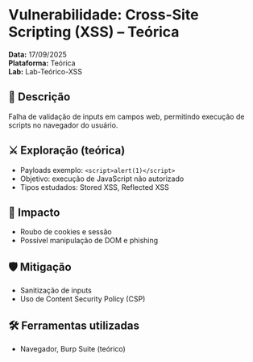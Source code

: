 # Vulnerabilidade: Cross-Site Scripting (XSS) – Teórica
**Data:** 17/09/2025  
**Plataforma:** Teórica  
**Lab:** Lab-Teórico-XSS  

## 🔎 Descrição
Falha de validação de inputs em campos web, permitindo execução de scripts no navegador do usuário.

## ⚔️ Exploração (teórica)
- Payloads exemplo: `<script>alert(1)</script>`  
- Objetivo: execução de JavaScript não autorizado  
- Tipos estudados: Stored XSS, Reflected XSS

## 📂 Impacto
- Roubo de cookies e sessão
- Possível manipulação de DOM e phishing

## 🛡 Mitigação
- Sanitização de inputs
- Uso de Content Security Policy (CSP)

## 🛠 Ferramentas utilizadas
- Navegador, Burp Suite (teórico)
